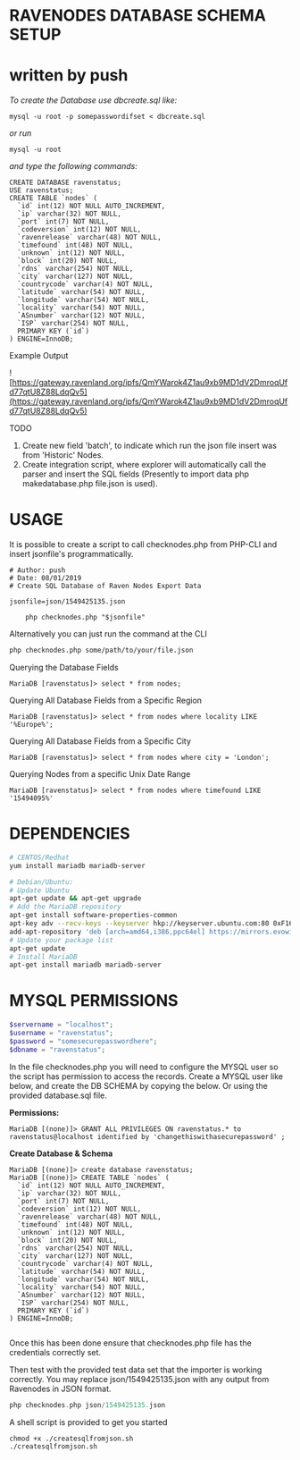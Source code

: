 # RAVENODES DATABASE SCHEMA SETUP
# written by push

*To create the Database use dbcreate.sql like:*
```
mysql -u root -p somepasswordifset < dbcreate.sql 
```
*or run*
```
mysql -u root 
```
*and type the following commands:*

```CREATE DATABASE ravenstatus
CREATE DATABASE ravenstatus;
USE ravenstatus;
CREATE TABLE `nodes` (
  `id` int(12) NOT NULL AUTO_INCREMENT,
  `ip` varchar(32) NOT NULL,
  `port` int(7) NOT NULL,
  `codeversion` int(12) NOT NULL,
  `ravenrelease` varchar(48) NOT NULL,
  `timefound` int(48) NOT NULL,
  `unknown` int(12) NOT NULL,
  `block` int(20) NOT NULL,
  `rdns` varchar(254) NOT NULL,
  `city` varchar(127) NOT NULL,
  `countrycode` varchar(4) NOT NULL,
  `latitude` varchar(54) NOT NULL,
  `longitude` varchar(54) NOT NULL,
  `locality` varchar(54) NOT NULL,
  `ASnumber` varchar(12) NOT NULL,
  `ISP` varchar(254) NOT NULL,
  PRIMARY KEY (`id`)
) ENGINE=InnoDB;
```

Example Output

![https://gateway.ravenland.org/ipfs/QmYWarok4Z1au9xb9MD1dV2DmroqUfd77qtU8Z88LdqQv5](https://gateway.ravenland.org/ipfs/QmYWarok4Z1au9xb9MD1dV2DmroqUfd77qtU8Z88LdqQv5)

TODO

1. Create new field 'batch', to indicate which run the json file insert was from 'Historic' Nodes.
2. Create integration script, where explorer will automatically call the parser and insert the SQL fields (Presently to import data php makedatabase.php file.json is used). 



# USAGE

It is possible to create a script to call checknodes.php from PHP-CLI and insert jsonfile's programmatically.

```#!/bin/bash
# Author: push
# Date: 08/01/2019
# Create SQL Database of Raven Nodes Export Data

jsonfile=json/1549425135.json

    php checknodes.php "$jsonfile"
```

Alternatively you can just run the command at the CLI

```bash
php checknodes.php some/path/to/your/file.json
```

Querying the Database Fields

```mysql
MariaDB [ravenstatus]> select * from nodes;
```

Querying All Database Fields from a Specific Region

```mysql
MariaDB [ravenstatus]> select * from nodes where locality LIKE '%Europe%';
```

Querying All Database Fields from a Specific City

```mysql
MariaDB [ravenstatus]> select * from nodes where city = 'London';
```

Querying Nodes from a specific Unix Date Range

```mysql
MariaDB [ravenstatus]> select * from nodes where timefound LIKE '15494095%'
```

# DEPENDENCIES

``` bash
# CENTOS/Redhat
yum install mariadb mariadb-server

# Debian/Ubuntu:
# Update Ubuntu
apt-get update && apt-get upgrade
# Add the MariaDB repository
apt-get install software-properties-common
apt-key adv --recv-keys --keyserver hkp://keyserver.ubuntu.com:80 0xF1656F24C74CD1D8
add-apt-repository 'deb [arch=amd64,i386,ppc64el] https://mirrors.evowise.com/mariadb/repo/10.1/ubuntu xenial main'
# Update your package list
apt-get update
# Install MariaDB
apt-get install mariadb mariadb-server
```

# MYSQL PERMISSIONS

```php
$servername = "localhost";
$username = "ravenstatus";
$password = "somesecurepasswordhere";
$dbname = "ravenstatus";
```

In the file checknodes.php you will need to configure the MYSQL  user so the script has permission to access the records. Create a MYSQL user like below, and create the DB SCHEMA by copying the below. Or using the provided database.sql file.

**Permissions:**

```mysql
MariaDB [(none)]> GRANT ALL PRIVILEGES ON ravenstatus.* to ravenstatus@localhost identified by 'changethiswithasecurepassword' ;                                                                                                     
```

**Create Database & Schema**

```mysql
MariaDB [(none)]> create database ravenstatus;
MariaDB [(none)]> CREATE TABLE `nodes` (
  `id` int(12) NOT NULL AUTO_INCREMENT,
  `ip` varchar(32) NOT NULL,
  `port` int(7) NOT NULL,
  `codeversion` int(12) NOT NULL,
  `ravenrelease` varchar(48) NOT NULL,
  `timefound` int(48) NOT NULL,
  `unknown` int(12) NOT NULL,
  `block` int(20) NOT NULL,
  `rdns` varchar(254) NOT NULL,
  `city` varchar(127) NOT NULL,
  `countrycode` varchar(4) NOT NULL,
  `latitude` varchar(54) NOT NULL,
  `longitude` varchar(54) NOT NULL,
  `locality` varchar(54) NOT NULL,
  `ASnumber` varchar(12) NOT NULL,
  `ISP` varchar(254) NOT NULL,
  PRIMARY KEY (`id`)
) ENGINE=InnoDB;


```

Once this has been done ensure that checknodes.php file has the credentials correctly set. 

Then test with the provided test data set that the importer is working correctly. You may replace json/1549425135.json with any output from Ravenodes in JSON format.

``` php 
php checknodes.php json/1549425135.json
```

A shell script is provided to get you started

```
chmod +x ./createsqlfromjson.sh
./createsqlfromjson.sh

```



